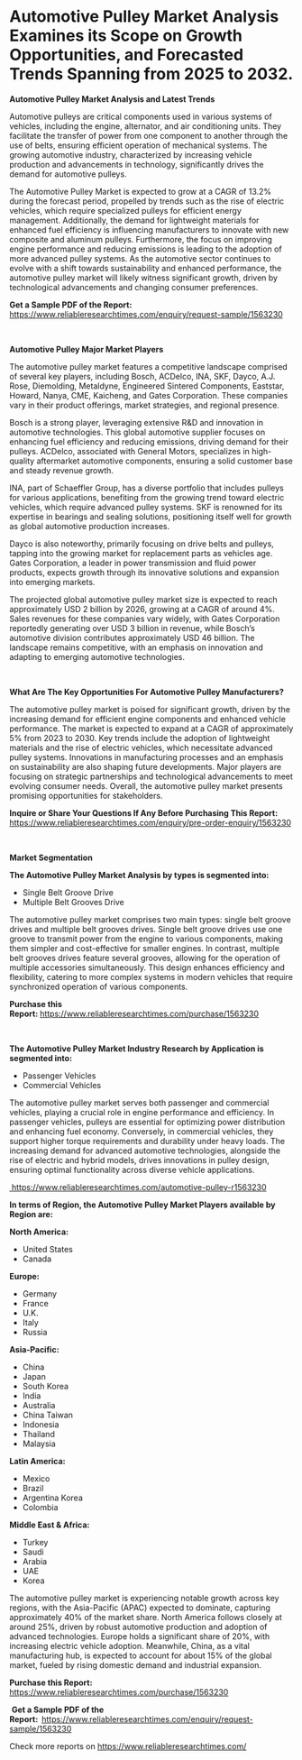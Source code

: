 <p><h1>Automotive Pulley Market Analysis Examines its Scope on Growth Opportunities, and Forecasted Trends Spanning from 2025 to 2032.</h1></p><p><strong>Automotive Pulley Market Analysis and Latest Trends</strong></p>
<p><p>Automotive pulleys are critical components used in various systems of vehicles, including the engine, alternator, and air conditioning units. They facilitate the transfer of power from one component to another through the use of belts, ensuring efficient operation of mechanical systems. The growing automotive industry, characterized by increasing vehicle production and advancements in technology, significantly drives the demand for automotive pulleys.</p><p>The Automotive Pulley Market is expected to grow at a CAGR of 13.2% during the forecast period, propelled by trends such as the rise of electric vehicles, which require specialized pulleys for efficient energy management. Additionally, the demand for lightweight materials for enhanced fuel efficiency is influencing manufacturers to innovate with new composite and aluminum pulleys. Furthermore, the focus on improving engine performance and reducing emissions is leading to the adoption of more advanced pulley systems. As the automotive sector continues to evolve with a shift towards sustainability and enhanced performance, the automotive pulley market will likely witness significant growth, driven by technological advancements and changing consumer preferences.</p></p>
<p><strong>Get a Sample PDF of the Report:&nbsp;</strong> <a href="https://www.reliableresearchtimes.com/enquiry/request-sample/1563230?utm_campaign=2524&utm_medium=2&utm_source=Github&utm_content=ia&utm_term=30032025&utm_id=automotive-pulley">https://www.reliableresearchtimes.com/enquiry/request-sample/1563230</a></p>
<p>&nbsp;</p>
<p><strong>Automotive Pulley Major Market Players</strong></p>
<p><p>The automotive pulley market features a competitive landscape comprised of several key players, including Bosch, ACDelco, INA, SKF, Dayco, A.J. Rose, Diemolding, Metaldyne, Engineered Sintered Components, Eaststar, Howard, Nanya, CME, Kaicheng, and Gates Corporation. These companies vary in their product offerings, market strategies, and regional presence.</p><p>Bosch is a strong player, leveraging extensive R&D and innovation in automotive technologies. This global automotive supplier focuses on enhancing fuel efficiency and reducing emissions, driving demand for their pulleys. ACDelco, associated with General Motors, specializes in high-quality aftermarket automotive components, ensuring a solid customer base and steady revenue growth.</p><p>INA, part of Schaeffler Group, has a diverse portfolio that includes pulleys for various applications, benefiting from the growing trend toward electric vehicles, which require advanced pulley systems. SKF is renowned for its expertise in bearings and sealing solutions, positioning itself well for growth as global automotive production increases. </p><p>Dayco is also noteworthy, primarily focusing on drive belts and pulleys, tapping into the growing market for replacement parts as vehicles age. Gates Corporation, a leader in power transmission and fluid power products, expects growth through its innovative solutions and expansion into emerging markets.</p><p>The projected global automotive pulley market size is expected to reach approximately USD 2 billion by 2026, growing at a CAGR of around 4%. Sales revenues for these companies vary widely, with Gates Corporation reportedly generating over USD 3 billion in revenue, while Bosch’s automotive division contributes approximately USD 46 billion. The landscape remains competitive, with an emphasis on innovation and adapting to emerging automotive technologies.</p></p>
<p>&nbsp;</p>
<p><strong>What Are The Key Opportunities For Automotive Pulley Manufacturers?</strong></p>
<p><p>The automotive pulley market is poised for significant growth, driven by the increasing demand for efficient engine components and enhanced vehicle performance. The market is expected to expand at a CAGR of approximately 5% from 2023 to 2030. Key trends include the adoption of lightweight materials and the rise of electric vehicles, which necessitate advanced pulley systems. Innovations in manufacturing processes and an emphasis on sustainability are also shaping future developments. Major players are focusing on strategic partnerships and technological advancements to meet evolving consumer needs. Overall, the automotive pulley market presents promising opportunities for stakeholders.</p></p>
<p><strong>Inquire or Share Your Questions If Any Before Purchasing This Report:</strong> <a href="https://www.reliableresearchtimes.com/enquiry/pre-order-enquiry/1563230?utm_campaign=2524&utm_medium=2&utm_source=Github&utm_content=ia&utm_term=30032025&utm_id=automotive-pulley">https://www.reliableresearchtimes.com/enquiry/pre-order-enquiry/1563230</a></p>
<p>&nbsp;</p>
<p><strong>Market Segmentation</strong></p>
<p><strong>The Automotive Pulley Market Analysis by types is segmented into:</strong></p>
<p><ul><li>Single Belt Groove Drive</li><li>Multiple Belt Grooves Drive</li></ul></p>
<p><p>The automotive pulley market comprises two main types: single belt groove drives and multiple belt grooves drives. Single belt groove drives use one groove to transmit power from the engine to various components, making them simpler and cost-effective for smaller engines. In contrast, multiple belt grooves drives feature several grooves, allowing for the operation of multiple accessories simultaneously. This design enhances efficiency and flexibility, catering to more complex systems in modern vehicles that require synchronized operation of various components.</p></p>
<p><strong>Purchase this Report:&nbsp;</strong><a href="https://www.reliableresearchtimes.com/purchase/1563230?utm_campaign=2524&utm_medium=2&utm_source=Github&utm_content=ia&utm_term=30032025&utm_id=automotive-pulley">https://www.reliableresearchtimes.com/purchase/1563230</a></p>
<p>&nbsp;</p>
<p><strong>The Automotive Pulley Market Industry Research by Application is segmented into:</strong></p>
<p><ul><li>Passenger Vehicles</li><li>Commercial Vehicles</li></ul></p>
<p><p>The automotive pulley market serves both passenger and commercial vehicles, playing a crucial role in engine performance and efficiency. In passenger vehicles, pulleys are essential for optimizing power distribution and enhancing fuel economy. Conversely, in commercial vehicles, they support higher torque requirements and durability under heavy loads. The increasing demand for advanced automotive technologies, alongside the rise of electric and hybrid models, drives innovations in pulley design, ensuring optimal functionality across diverse vehicle applications.</p></p>
<p><a href="https://www.reliableresearchtimes.com/automotive-pulley-r1563230?utm_campaign=2524&utm_medium=2&utm_source=Github&utm_content=ia&utm_term=30032025&utm_id=automotive-pulley">&nbsp;https://www.reliableresearchtimes.com/automotive-pulley-r1563230</a></p>
<p><strong>In terms of Region, the Automotive Pulley Market Players available by Region are:</strong></p>
<p>
    <p> <strong> North America: </strong>
        <ul>
            <li>United States</li>
            <li>Canada</li>
        </ul>
        </p> 
    <p> <strong> Europe: </strong>
        <ul>
            <li>Germany</li>
            <li>France</li>
            <li>U.K.</li>
            <li>Italy</li>
            <li>Russia</li>
        </ul>
        </p> 
    <p> <strong> Asia-Pacific: </strong>
        <ul>
            <li>China</li>
            <li>Japan</li>
            <li>South Korea</li>
            <li>India</li>
            <li>Australia</li>
            <li>China Taiwan</li>
            <li>Indonesia</li>
            <li>Thailand</li>
            <li>Malaysia</li>
        </ul>
        </p> 
    <p> <strong> Latin America: </strong>
        <ul>
            <li>Mexico</li>
            <li>Brazil</li>
            <li>Argentina Korea</li>
            <li>Colombia</li>
        </ul>
        </p> 
    <p> <strong> Middle East & Africa: </strong>
        <ul>
            <li>Turkey</li>
            <li>Saudi</li>
            <li>Arabia</li>
            <li>UAE</li>
            <li>Korea</li>
        </ul>
    </p>
    </p>
<p><p>The automotive pulley market is experiencing notable growth across key regions, with the Asia-Pacific (APAC) expected to dominate, capturing approximately 40% of the market share. North America follows closely at around 25%, driven by robust automotive production and adoption of advanced technologies. Europe holds a significant share of 20%, with increasing electric vehicle adoption. Meanwhile, China, as a vital manufacturing hub, is expected to account for about 15% of the global market, fueled by rising domestic demand and industrial expansion.</p></p>
<p><strong>Purchase this Report: </strong><a href="https://www.reliableresearchtimes.com/purchase/1563230?utm_campaign=2524&utm_medium=2&utm_source=Github&utm_content=ia&utm_term=30032025&utm_id=automotive-pulley">https://www.reliableresearchtimes.com/purchase/1563230</a></p>
<p>&nbsp;<strong>Get a Sample PDF of the Report:&nbsp;&nbsp;</strong><a href="https://www.reliableresearchtimes.com/enquiry/request-sample/1563230?utm_campaign=2524&utm_medium=2&utm_source=Github&utm_content=ia&utm_term=30032025&utm_id=automotive-pulley">https://www.reliableresearchtimes.com/enquiry/request-sample/1563230</a></p>
<p><strong></strong></p>
<p>Check more reports on <a href="https://www.reliableresearchtimes.com/?utm_campaign=2524&utm_medium=2&utm_source=Github&utm_content=ia&utm_term=30032025&utm_id=automotive-pulley">https://www.reliableresearchtimes.com/</a></p>